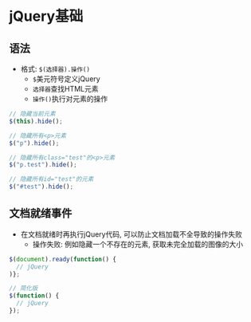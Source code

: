 # jQuery基础

## 语法

* 格式: `$(选择器).操作()`
    - `$`美元符号定义jQuery
    - `选择器`查找HTML元素
    - `操作()`执行对元素的操作

```javascript
// 隐藏当前元素
$(this).hide();

// 隐藏所有<p>元素
$("p").hide();

// 隐藏所有class="test"的<p>元素
$("p.test").hide();

// 隐藏所有id="test"的元素
$("#test").hide();
```


## 文档就绪事件

* 在文档就绪时再执行jQuery代码, 可以防止文档加载不全导致的操作失败
    - 操作失败: 例如隐藏一个不存在的元素, 获取未完全加载的图像的大小

```javascript
$(document).ready(function() {
  // jQuery
)};

// 简化版
$(function() {
  // jQuery
});
```
